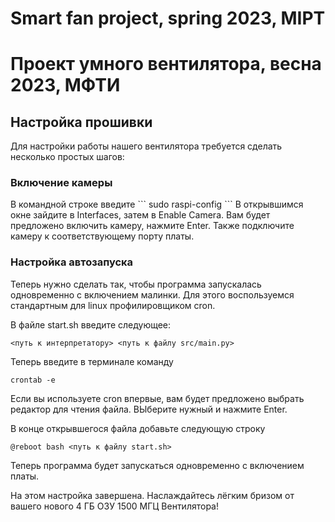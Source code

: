 # Smart fan project, spring 2023, MIPT

# Проект умного вентилятора, весна 2023, МФТИ 

## Настройка прошивки

Для настройки работы нашего вентилятора требуется сделать несколько простых шагов:

### Включение камеры

В командной строке введите 
\```
sudo raspi-config
\```
В открывшимся окне зайдите в Interfaces, затем в Enable Camera. Вам будет предложено включить камеру, нажмите Enter. Также подключите камеру к соответствующему порту платы.

### Настройка автозапуска

Теперь нужно сделать так, чтобы программа запускалась одновременно с включением малинки. Для этого воспользуемся стандартным для linux профилировщиком cron.

В файле start.sh введите следующее:
```
<путь к интерпретатору> <путь к файлу src/main.py>
```

Теперь введите в терминале команду
```
crontab -e
```
Если вы используете cron впервые, вам будет предложено выбрать редактор для чтения файла. ВЫберите нужный и нажмите Enter.

В конце открывшегося файла добавьте следующую строку
```
@reboot bash <путь к файлу start.sh>
```
Теперь программа будет запускаться одновременно с включением платы.

На этом настройка завершена. Наслаждайтесь лёгким бризом от вашего нового 4 ГБ ОЗУ 1500 МГЦ Вентилятора!